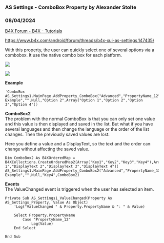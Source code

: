 ###  AS Settings - ComboBox Property by Alexander Stolte
### 08/04/2024
[B4X Forum - B4X - Tutorials](https://www.b4x.com/android/forum/threads/159266/)

<https://www.b4x.com/android/forum/threads/b4x-xui-as-settings.147435/>  
  
With this property, the user can quickly select one of several options via a combobox. It use the native combo box for each platform.  
  
![](https://www.b4x.com/android/forum/attachments/150851)  
  
![](https://www.b4x.com/android/forum/attachments/150852)  
  
**Example**  

```B4X
'ComboBox  
AS_Settings1.MainPage.AddProperty_ComboBox("Advanced","PropertyName_12","ComboBox Example","",Null,"Option 2",Array("Option 1","Option 2","Option 3","Option 4"))
```

  
  
**ComboBox2**  
The problem with the normal ComboBox is that you can only set one value and this value is then displayed and saved in the list. But what if you have several languages and then change the language or the order of the list changes. Then the previously saved values are lost.  
  
Here you define a value and a DisplayText, so the text and the order can change without affecting the saved value.  

```B4X
Dim ComboBox2 As B4XOrderedMap = B4XCollections.CreateOrderedMap2(Array("Key1","Key2","Key3","Key4"),Array("DisplayText 1","DisplayText 2","DisplayText 3","DisplayText 4"))  
AS_Settings1.MainPage.AddProperty_ComboBox2("Advanced","PropertyName_13","ComboBox Example","",Null,"Key4",ComboBox2)
```

  
  
**Events**  
The ValueChanged event is triggered when the user has selected an item.  

```B4X
Private Sub AS_Settings1_ValueChanged(Property As AS_Settings_Property, Value As Object)  
    'Log("ValueChanged " & Property.PropertyName & ": " & Value)  
   
    Select Property.PropertyName  
        Case "PropertyName_12"  
            Log(Value)  
    End Select  
   
End Sub
```